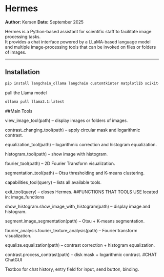 # Hermes

**Author:** Kersen
**Date:** September 2025  

Hermes is a Python-based assistant for scientific staff to facilitate image processing tasks.  
It provides a chat interface powered by a LLaMA-based language model and multiple image-processing tools that can be invoked on files or folders of images.

---

## Installation

```bash
pip install langchain_ollama langchain customtkinter matplotlib scikit-image scikit-learn
```
pull the Llama model 
```bash
ollama pull llama3.1:latest
```
##Main Tools

view_image_tool(path) – display images or folders of images.

contrast_changing_tool(path) – apply circular mask and logarithmic contrast.

equalization_tool(path) – logarithmic correction and histogram equalization.

histogram_tool(path) – show image with histogram.

fourier_tool(path) – 2D Fourier Transform visualization.

segmentation_tool(path) – Otsu thresholding and K-means clustering.

capabilities_tool(query) – lists all available tools.

exit_tool(query) – closes Hermes.
##FUNCTIONS THAT TOOLS USE
located in:
image_functions

show_histogram.show_image_with_histogram(path) – display image and histogram.

segment.image_segmentation(path) – Otsu + K-means segmentation.

fourier_analysis.fourier_texture_analysis(path) – Fourier transform visualization.

equalize.equalization(path) – contrast correction + histogram equalization.

contrast.process_contrast(path) – disk mask + logarithmic contrast.
#CHAT
ChatGUI

Textbox for chat history, entry field for input, send button, <Return> binding.
